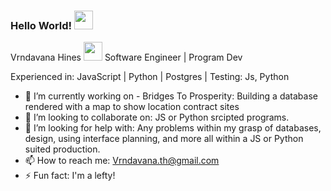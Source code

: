 ### Hello World! <img src="https://raw.githubusercontent.com/MartinHeinz/MartinHeinz/master/wave.gif" width="30px">
Vrndavana Hines 
<img src="https://drive.google.com/drive/folders/0B8d_ggvSsavoa2dOd0x4NHdrYk0" width="30px">
Software Engineer | Program Dev


Experienced in:
JavaScript | Python | Postgres | Testing: Js, Python 

- 🔭 I’m currently working on - Bridges To Prosperity: Building a database rendered with a map to show location contract sites
- 👯 I’m looking to collaborate on: JS or Python srcipted programs.
- 🤔 I’m looking for help with: Any problems within my grasp of databases, design, using interface planning, and more all within a JS or Python suited production.
- 📫 How to reach me: Vrndavana.th@gmail.com
- ⚡ Fun fact: I'm a lefty!

